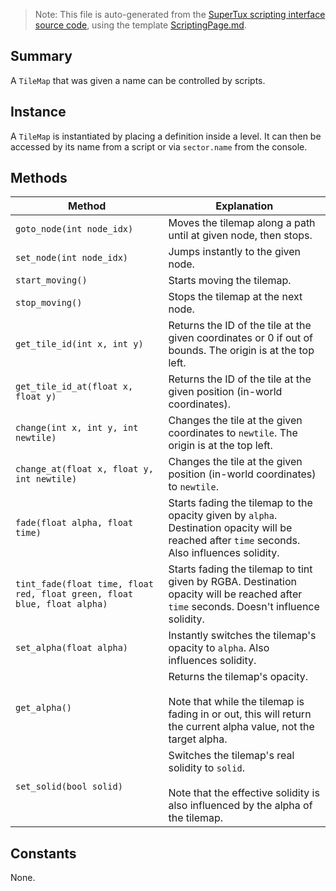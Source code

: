 > Note: This file is auto-generated from the [SuperTux scripting interface source code](https://github.com/SuperTux/supertux/tree/master/src/scripting), using the template [ScriptingPage.md](https://github.com/SuperTux/wiki/tree/master/templates/ScriptingPage.md).

Summary
-------

A `TileMap` that was given a name can be controlled by scripts.

Instance
--------

A `TileMap` is instantiated by placing a definition inside a level. It can then be accessed by its name from a script or via `sector.name` from the console. 

Methods
-------

Method | Explanation
-------|-------
`goto_node(int node_idx)` | Moves the tilemap along a path until at given node, then stops. 
`set_node(int node_idx)` | Jumps instantly to the given node. 
`start_moving()` | Starts moving the tilemap. 
`stop_moving()` | Stops the tilemap at the next node. 
`get_tile_id(int x, int y)` | Returns the ID of the tile at the given coordinates or 0 if out of bounds. The origin is at the top left. 
`get_tile_id_at(float x, float y)` | Returns the ID of the tile at the given position (in-world coordinates). 
`change(int x, int y, int newtile)` | Changes the tile at the given coordinates to `newtile`. The origin is at the top left. 
`change_at(float x, float y, int newtile)` | Changes the tile at the given position (in-world coordinates) to `newtile`. 
`fade(float alpha, float time)` | Starts fading the tilemap to the opacity given by `alpha`. Destination opacity will be reached after `time` seconds. Also influences solidity. 
`tint_fade(float time, float red, float green, float blue, float alpha)` | Starts fading the tilemap to tint given by RGBA. Destination opacity will be reached after `time` seconds. Doesn't influence solidity. 
`set_alpha(float alpha)` | Instantly switches the tilemap's opacity to `alpha`. Also influences solidity. 
`get_alpha()` | Returns the tilemap's opacity. <br /><br /> Note that while the tilemap is fading in or out, this will return the current alpha value, not the target alpha. 
`set_solid(bool solid)` | Switches the tilemap's real solidity to `solid`. <br /><br /> Note that the effective solidity is also influenced by the alpha of the tilemap. 


Constants
---------

None.
